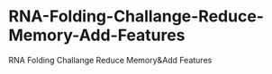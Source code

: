 # RNA-Folding-Challange-Reduce-Memory-Add-Features
RNA Folding Challange Reduce Memory&amp;Add Features
